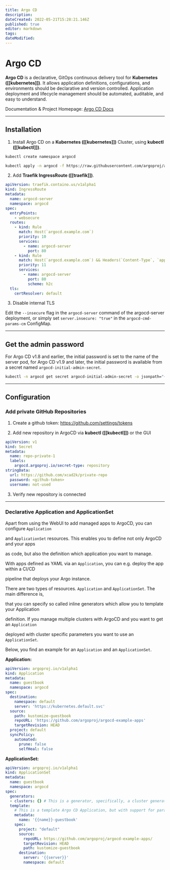 ```yaml
---
title: Argo CD
description: 
dateCreated: 2022-05-21T15:28:21.146Z
published: true
editor: markdown
tags: 
dateModified: 
---
```

# Argo CD

**Argo CD** is a declarative, GitOps continuous delivery tool for **Kubernetes ([[kubernetes]])**. It allows application definitions, configurations, and environments should be declarative and version controlled. Application deployment and lifecycle management should be automated, auditable, and easy to understand.

Documentation & Project Homepage: [Argo CD Docs](https://argo-cd.readthedocs.io/en/stable/)

---
## Installation

1. Install Argo CD on a **Kubernetes ([[kubernetes]])** Cluster, using **kubectl ([[kubectl]])**.

```bash
kubectl create namespace argocd

kubectl apply -n argocd -f https://raw.githubusercontent.com/argoproj/argo-cd/stable/manifests/install.yaml
```

2. Add **Traefik IngressRoute ([[traefik]])**. 

```yaml
apiVersion: traefik.containo.us/v1alpha1
kind: IngressRoute
metadata:
  name: argocd-server
  namespace: argocd
spec:
  entryPoints:
    - websecure
  routes:
    - kind: Rule
      match: Host(`argocd.example.com`)
      priority: 10
      services:
        - name: argocd-server
          port: 80
    - kind: Rule
      match: Host(`argocd.example.com`) && Headers(`Content-Type`, `application/grpc`)
      priority: 11
      services:
        - name: argocd-server
          port: 80
          scheme: h2c
  tls:
    certResolver: default
```

3. Disable internal TLS

Edit the `--insecure` flag in the `argocd-server` command of the argocd-server deployment, or simply set `server.insecure: "true"` in the `argocd-cmd-params-cm` ConfigMap.

---
## Get the admin password

For Argo CD v1.8 and earlier, the initial password is set to the name of the server pod, for Argo CD v1.9 and later, the initial password is available from a secret named `argocd-initial-admin-secret`.

```bash
kubectl -n argocd get secret argocd-initial-admin-secret -o jsonpath="{.data.password}" | base64 -d
```

---
## Configuration

### Add private GitHub Repositories

1. Create a github token: https://github.com/settings/tokens

2. Add new repository in ArgoCD via **kubectl ([[kubectl]])** or the GUI

```yaml
apiVersion: v1  
kind: Secret  
metadata:  
  name: repo-private-1
  labels:  
    argocd.argoproj.io/secret-type: repository  
stringData:  
  url: https://github.com/xcad2k/private-repo 
  password: <github-token> 
  username: not-used
```

3. Verify new repository is connected

---

### Declarative Application and ApplicationSet

Apart from using the WebUI to add managed apps to ArgoCD, you can configure `Application`

and `ApplicationSet` resources. This enables you to define not only ArgoCD and your apps

as code, but also the definition which application you want to manage.

With apps defined as YAML via an `Application`, you can e.g. deploy the app within a CI/CD

pipeline that deploys your Argo instance.

There are two types of resources. `Application` and `ApplicationSet`. The main difference is,

that you can specify so called inline generators which allow you to template your Application

definition. If you manage multiple clusters with ArgoCD and you want to get an `Application`

deployed with cluster specific parameters you want to use an `ApplicationSet`.

Below, you find an example for an `Application` and an `ApplicationSet`.

**Application:**

```yaml
apiVersion: argoproj.io/v1alpha1
kind: Application
metadata:
  name: guestbook
  namespace: argocd
spec:
  destination:
    namespace: default
    server: 'https://kubernetes.default.svc'
  source:
    path: kustomize-guestbook
    repoURL: 'https://github.com/argoproj/argocd-example-apps'
    targetRevision: HEAD
  project: default
  syncPolicy:
    automated:
      prune: false
      selfHeal: false
```

**ApplicationSet:**

```yaml
apiVersion: argoproj.io/v1alpha1
kind: ApplicationSet
metadata:
  name: guestbook
  namespace: argocd
spec:
  generators:
  - clusters: {} # This is a generator, specifically, a cluster generator.
  template: 
    # This is a template Argo CD Application, but with support for parameter substitution.
    metadata:
      name: '{{name}}-guestbook'
    spec:
      project: "default"
      source:
        repoURL: https://github.com/argoproj/argocd-example-apps/
        targetRevision: HEAD
        path: kustomize-guestbook
      destination:
        server: '{{server}}'
        namespace: default
```